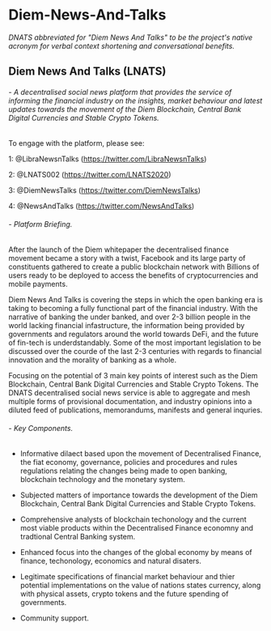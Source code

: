 # Diem-News-And-Talks

*DNATS abbreviated for "Diem News And Talks" to be the project's native acronym for verbal context shortening and conversational benefits.*

## Diem News And Talks (LNATS)

###### - A decentralised social news platform that provides the service of informing the financial industry on the insights, market behaviour and latest updates towards the movement of the Diem Blockchain, Central Bank Digital Currencies and Stable Crypto Tokens. 

To engage with the platform, please see: 

1: @LibraNewsnTalks (https://twitter.com/LibraNewsnTalks)

2: @LNATS002 (https://twitter.com/LNATS2020)

3: @DiemNewsTalks (https://twitter.com/DiemNewsTalks)

4: @NewsAndTalks (https://twitter.com/NewsAndTalks)

###### - Platform Briefing. 

After the launch of the Diem whitepaper the decentralised finance movement became a story with a twist, Facebook and its large party of constituents gathered to create a public blockchain network with Billions of users ready to be deployed to access the benefits of cryptocurrencies and mobile payments. 

Diem News And Talks is covering the steps in which the open banking era is taking to becoming a fully functional part of the financial industry. With the narrative of banking the under banked, and over 2-3 billion people in the world lacking financial infastructure, the information being provided by governments and regulators around the world towards DeFi, and the future of fin-tech is underdstandably. Some of the most important legislation to be discussed over the courde of the last 2-3 centuries with regards to financial innovation and the morality of banking as a whole. 

Focusing on the potential of 3 main key points of interest such as the Diem Blockchain, Central Bank Digital Currencies and Stable Crypto Tokens. The DNATS decentralised social news service is able to aggregate and mesh multiple forms of provisional documentation, and industry opinions into a diluted feed of publications, memorandums, manifests and general inquries. 

###### - Key Components. 

- Informative dilaect based upon the movement of Decentralised Finance, the fiat economy, governance, policies and procedures and rules regulations relating the changes being made to open banking, blockchain technology and the monetary system. 

- Subjected matters of importance towards the development of the Diem Blockchain, Central Bank Digital Currencies and Stable Crypto Tokens. 

- Comprehensive analysts of blockchain techonology and the current most viable products within the Decentralised Finance economny and tradtional Central Banking system. 

- Enhanced focus into the changes of the global economy by means of finance, techonology, economics and natural disaters. 

- Legitimate specifications of financial market behaviour and thier potential implementations on the value of nations states currency, along with physical assets, crypto tokens and the future spending of governments. 

- Community support.
